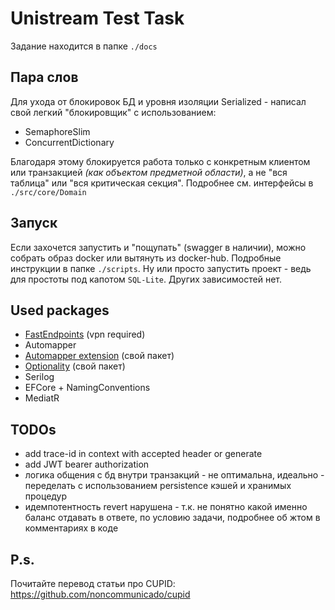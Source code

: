# Unistream Test Task

Задание находится в папке `./docs`

## Пара слов
Для ухода от блокировок БД и уровня изоляции Serialized - написал свой легкий "блокировщик" с использованием:
- SemaphoreSlim
- ConcurrentDictionary

Благодаря этому блокируется работа только с конкретным клиентом или транзакцией _(как объектом предметной области)_, а не "вся таблица" или "вся критическая секция".
Подробнее см. интерфейсы в `./src/core/Domain`

## Запуск

Если захочется запустить и "пощупать" (swagger в наличии), можно собрать образ docker или вытянуть из docker-hub.
Подробные инструкции в папке `./scripts`.
Ну или просто запустить проект - ведь для простоты под капотом `SQL-Lite`.
Других зависимостей нет.

## Used packages
- [FastEndpoints](https://fast-endpoints.com/) (vpn required)
- Automapper
- [Automapper extension](https://www.nuget.org/packages/KutCode.AutoMapper.Extensions) (свой пакет)
- [Optionality](https://www.nuget.org/packages/KutCode.Optionality) (свой пакет)
- Serilog
- EFCore + NamingConventions
- MediatR

## TODOs
- add trace-id in context with accepted header or generate 
- add JWT bearer authorization
- логика общения с бд внутри транзакций - не оптимальна, идеально - переделать с использованием persistence кэшей и хранимых процедур
- идемпотентность revert нарушена - т.к. не понятно какой именно баланс отдавать в ответе, по условию задачи, подробнее об жтом в комментариях в коде

## P.s.
Почитайте перевод статьи про CUPID:
https://github.com/noncommunicado/cupid